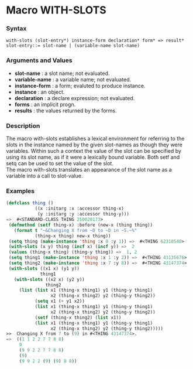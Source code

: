<!-- Generated on 05/10/2020 by https://github.com/anto2oo/clhs-evolved -->

# Macro WITH-SLOTS

### Syntax
`with-slots (slot-entry*) instance-form declaration* form* => result*`  
`slot-entry::= slot-name | (variable-name slot-name)`  


### Arguments and Values
- **slot-name** : a slot name; not evaluated.   
- **variable-name** : a variable name; not evaluated.   
- **instance-form** : a form; evaluted to produce instance.   
- **instance** : an object.   
- **declaration** : a declare expression; not evaluated.   
- **forms** : an implicit progn.   
- **results** : the values returned by the forms.   


### Description
The macro with-slots establishes a lexical environment for referring to the slots in the instance named by the given slot-names as though they were variables. Within such a context the value of the slot can be specified by using its slot name, as if it were a lexically bound variable. Both setf and setq can be used to set the value of the slot.  
The macro with-slots translates an appearance of the slot name as a variable into a call to slot-value.



### Examples
```lisp 
(defclass thing ()
           ((x :initarg :x :accessor thing-x)
            (y :initarg :y :accessor thing-y)))
=>  #<STANDARD-CLASS THING 250020173>
 (defmethod (setf thing-x) :before (new-x (thing thing))
   (format t "~&Changing X from ~D to ~D in ~S.~%"
           (thing-x thing) new-x thing))
 (setq thing (make-instance 'thing :x 0 :y 1)) =>  #<THING 62310540>
 (with-slots (x y) thing (incf x) (incf y)) =>  2
 (values (thing-x thing) (thing-y thing)) =>  1, 2
 (setq thing1 (make-instance 'thing :x 1 :y 2)) =>  #<THING 43135676>
 (setq thing2 (make-instance 'thing :x 7 :y 8)) =>  #<THING 43147374>
 (with-slots ((x1 x) (y1 y))
             thing1
   (with-slots ((x2 x) (y2 y))
               thing2
     (list (list x1 (thing-x thing1) y1 (thing-y thing1)
                 x2 (thing-x thing2) y2 (thing-y thing2))
           (setq x1 (+ y1 x2))
           (list x1 (thing-x thing1) y1 (thing-y thing1)
                 x2 (thing-x thing2) y2 (thing-y thing2))
           (setf (thing-x thing2) (list x1))
           (list x1 (thing-x thing1) y1 (thing-y thing1)
                 x2 (thing-x thing2) y2 (thing-y thing2)))))
>>  Changing X from 7 to (9) in #<THING 43147374>.
=>  ((1 1 2 2 7 7 8 8)
     9
     (9 9 2 2 7 7 8 8) 
     (9)
     (9 9 2 2 (9) (9) 8 8))
```
